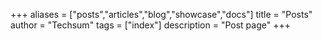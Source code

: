 +++
aliases = ["posts","articles","blog","showcase","docs"]
title = "Posts"
author = "Techsum"
tags = ["index"]
description = "Post page"
+++